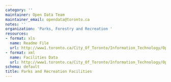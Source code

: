 ```yaml
---
category: ''
maintainer: Open Data Team
maintainer_email: opendata@toronto.ca
notes: ''
organization: 'Parks, Forestry and Recreation '
resources:
- format: xls
  name: Readme File
  url: http://www1.toronto.ca/City_Of_Toronto/Information_Technology/Open_Data/Data_Sets/Assets/Files/Parks_and_Recreation_Facilities_Data_Readme.xls
- format: xml
  name: Facilities Data
  url: http://www1.toronto.ca/City_Of_Toronto/Information_Technology/Open_Data/Data_Sets/Assets/Files/locations-20110725.xml
schema: default
title: Parks and Recreation Facilities
---
```

